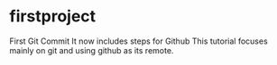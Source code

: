 # firstproject
First Git Commit
It now includes steps for Github
This tutorial focuses mainly on git and using github as its remote.